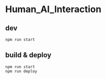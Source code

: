 # Human_AI_Interaction

## dev

```
npm run start
```

## build & deploy

```
npm run start
npm run deploy
```

